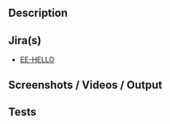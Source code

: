 ## Description

<!-- Short summary of fix -->

## Jira(s)

- [EE-HELLO](https://event-ease.atlassian.net/browse/EE-HELLO)

## Screenshots / Videos / Output

<!-- Include evidence of working functionality -->

## Tests

<!-- How was this tested? Manually, test code, or local? -->
